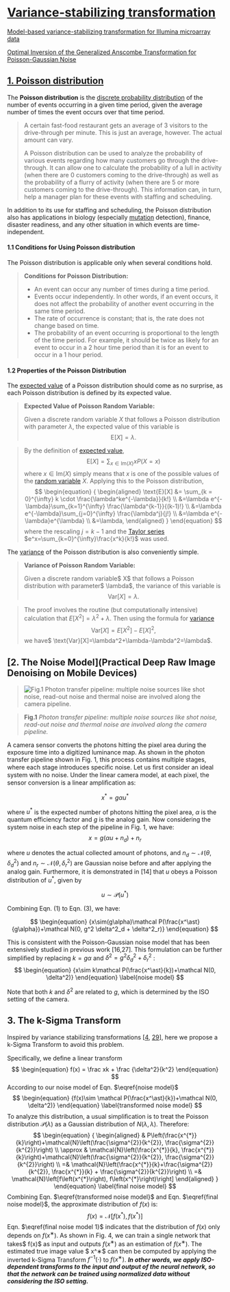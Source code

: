 # [Variance-stabilizing transformation](https://en.wikipedia.org/wiki/Variance-stabilizing_transformation)

[Model-based variance-stabilizing transformation for Illumina microarray data](https://www.ncbi.nlm.nih.gov/pmc/articles/PMC2241869/#B7)

[Optimal Inversion of the Generalized Anscombe Transformation for Poisson-Gaussian Noise](https://ieeexplore.ieee.org/document/6212354)



## [1. Poisson distribution](https://brilliant.org/wiki/poisson-distribution/#:~:text=The%20Poisson%20distribution%20is%20the,the%20drive%2Dthrough%20per%20minute.)

The **Poisson distribution** is the [discrete probability distribution](https://brilliant.org/wiki/discrete-random-variables-definition/) of the number of events occurring in a given time period, given the average number of times the event occurs over that time period.

>A certain fast-food restaurant gets an average of 3 visitors to the drive-through per minute. This is just an average, however. The actual amount can vary.
>
>A Poisson distribution can be used to analyze the probability of various events regarding how many customers go through the drive-through. It can allow one to calculate the probability of a lull in activity (when there are 0 customers coming to the drive-through) as well as the probability of a flurry of activity (when there are 5 or more customers coming to the drive-through). This information can, in turn, help a manager plan for these events with staffing and scheduling.

In addition to its use for staffing and scheduling, the Poisson distribution also has applications in biology (especially [mutation](https://brilliant.org/wiki/mutation-and-dna-repair/) detection), finance, disaster readiness, and any other situation in which events are time-independent.

#### 1.1 Conditions for Using Poisson distribution

The Poisson distribution is applicable only when several conditions hold.

> **Conditions for Poisson Distribution:**
>
> - An event can occur any number of times during a time period.
> - Events occur independently. In other words, if an event occurs, it does not affect the probability of another event occurring in the same time period.
> - The rate of occurrence is constant; that is, the rate does not change based on time.
> - The probability of an event occurring is proportional to the length of the time period. For example, it should be twice as likely for an event to occur in a 2 hour time period than it is for an event to occur in a 1 hour period.



#### 1.2 Properties of the Poisson Distribution

The [expected value](https://brilliant.org/wiki/expected-value/) of a Poisson distribution should come as no surprise, as each Poisson distribution is defined by its expected value.

> **Expected Value of Poisson Random Variable:**
>
> Given a discrete random variable $X$ that follows a Poisson distribution with parameter $\lambda$, the expected value of this variable is
> $$
> \begin{equation}
> \text{E}[X]=\lambda.
> \end{equation}
> $$

> By the definition of [expected value](https://brilliant.org/wiki/expected-value-definition/),
> $$
> \begin{equation}
> \text{E}[X] = \sum_{x \in \text{Im}(X)}xP(X=x)
> \end{equation}
> $$
> where $x \in \text{Im}(X)$ simply means that $x$ is one of the possible values of the [random variable](https://brilliant.org/wiki/discrete-random-variables-definition/) $X$. Applying this to the Poisson distribution,
> $$
> \begin{equation}
> {
> \begin{aligned} \text{E}[X] &= \sum_{k = 0}^{\infty} k \cdot \frac{\lambda^ke^{-\lambda}}{k!} \\ &=\lambda e^{-\lambda}\sum_{k=1}^{\infty} \frac{\lambda^{k-1}}{(k-1)!} \\ &=\lambda e^{-\lambda}\sum_{j=0}^{\infty} \frac{\lambda^j}{j!} \\ &=\lambda e^{-\lambda}e^{\lambda} \\ &=\lambda, 
> \end{aligned}
> }
> \end{equation}
> $$
> where the rescaling $j=k-1$ and the [Taylor series](https://brilliant.org/wiki/taylor-series/) $e^x=\sum_{k=0}^{\infty}\frac{x^k}{k!}$ was used.

The [variance](https://brilliant.org/wiki/variance-definition/) of the Poisson distribution is also conveniently simple.

> **Variance of Poisson Random Variable:**
>
> Given a discrete random variable$ X$ that follows a Poisson distribution with parameter$ \lambda$, the variance of this variable is
> $$
> \begin{equation}
> \text{Var}[X]=\lambda.
> \end{equation}
> $$

> The proof involves the routine (but computationally intensive) calculation that $E[X^2]=\lambda^2+\lambda$. Then using the formula for [variance](https://brilliant.org/wiki/variance-properties/)
> $$
> \begin{equation}
> \text{Var}[X] = E[X^2]-E[X]^2,
> \end{equation}
> $$
> we have$ \text{Var}[X]=\lambda^2+\lambda-\lambda^2=\lambda$.





## [2. The Noise Model](Practical Deep Raw Image Denoising on Mobile Devices)

> ![](https://www.researchgate.net/publication/344662685/figure/fig2/AS:946740739977216@1602731990078/Photon-transfer-pipeline-multiple-noise-sources-like-shot-noise-read-out-noise-and.png "Fig.1 Photon transfer pipeline: multiple noise sources like shot noise, read-out noise and thermal noise are involved along the camera pipeline.")

> **Fig.1** *Photon transfer pipeline: multiple noise sources like shot noise, read-out noise and thermal noise are involved along the camera pipeline.*


A camera sensor converts the photons hitting the pixel area during the exposure time into a digitized luminance map. As shown in the photon transfer pipeline shown in Fig. 1, this process contains multiple stages, where each stage introduces speciﬁc noise.  Let us ﬁrst consider an ideal system with no noise. Under the linear camera model, at each pixel, the sensor conversion is a linear ampliﬁcation as: 

$$
\begin{equation}
x^\ast = g\alpha u^\ast
\end{equation}
$$

where $u^\ast$ is the expected number of photons hitting the pixel area, $\alpha$ is the quantum eﬃciency factor and $g$ is the analog gain. Now considering the system noise in each step of the pipeline in Fig. 1, we have:
$$
\begin{equation}
x = g(\alpha u + n_d) + n_r
\end{equation}
$$

where $u$ denotes the actual collected amount of photons, and $n_d \sim \mathcal N(\theta,\delta^2_d)$ and $n_r \sim \mathcal N(\theta,\delta^2_r)$ are Gaussian noise before and after applying the analog gain. Furthermore, it is demonstrated in [14] that $u$ obeys a Poisson distribution of $u^\ast$, given by 

$$
\begin{equation}
u \sim \mathcal P(u^\ast)
\end{equation}
$$

Combining Eqn. (1) to Eqn. (3), we have:

$$
\begin{equation}
{x\sim(g\alpha)\mathcal P(\frac{x^\ast}{g\alpha})+\mathcal N(0, g^2 \delta^2_d + \delta^2_r)}
\end{equation}
$$

This is consistent with the Poisson-Gaussian noise model that has been extensively studied in previous work [16,27].
This formulation can be further simpliﬁed by replacing $k=g\alpha$ and $\delta^2=g^2 \delta^2_d + \delta^2_r$ :
$$
\begin{equation}
{x\sim k\mathcal P(\frac{x^\ast}{k})+\mathcal N(0, \delta^2)}
\end{equation} \label{noise model}
$$

Note that both $k$ and $\delta^2$ are related to $g$, which is determined by the ISO setting of the camera.





## 3. The k-Sigma Transform

 Inspired by variance stabilizing transformations [[4](https://www.jstor.org/stable/2332343?origin=crossref&seq=1), [29](https://ieeexplore.ieee.org/document/5504216)], here we propose a k-Sigma Transform to avoid this problem. 

Speciﬁcally, we deﬁne a linear transform
$$
\begin{equation}
f(x) = \frac xk + \frac {\delta^2}{k^2}
\end{equation}
$$
According to our noise model of Eqn. $\eqref{noise model}$
$$
\begin{equation}
{f(x)\sim \mathcal P(\frac{x^\ast}{k})+\mathcal N(0, \delta^2)}
\end{equation} \label{transformed noise model}
$$
To analyze this distribution, a usual simpliﬁcation is to treat the Poisson distribution $\mathcal P(\lambda)$ as a Gaussian distribution of $N(\lambda,\lambda)$. Therefore:
$$
\begin{equation}
{
\begin{aligned}
& P\left(\frac{x^{*}}{k}\right)+\mathcal{N}\left(\frac{\sigma^{2}}{k^{2}}, \frac{\sigma^{2}}{k^{2}}\right) \\
\approx & \mathcal{N}\left(\frac{x^{*}}{k}, \frac{x^{*}}{k}\right)+\mathcal{N}\left(\frac{\sigma^{2}}{k^{2}}, \frac{\sigma^{2}}{k^{2}}\right) \\
=& \mathcal{N}\left(\frac{x^{*}}{k}+\frac{\sigma^{2}}{k^{2}}, \frac{x^{*}}{k} + \frac{\sigma^{2}}{k^{2}}\right) \\
=& \mathcal{N}\left[f\left(x^{*}\right), f\left(x^{*}\right)\right]
\end{aligned}
}
\end{equation} \label{final noise model}
$$
Combining Eqn. $\eqref{transformed noise model}$ and Eqn. $\eqref{final noise model}$, the approximate distribution of $f(x)$ is: 
$$
\begin{equation}
f(x)=\mathcal{N}\left[f\left(x^{*}\right), f\left(x^{*}\right)\right]
\end{equation} \label{final noise model 1}
$$
Eqn. $\eqref{final noise model 1}$ indicates that the distribution of $f(x)$ only depends on $f(x^∗)$. As shown in Fig. 4, we can train a single network that takes$ f(x)$ as input and outputs $f(x^∗)$ as an estimation of $f(x^∗)$. The estimated true image value $ x^∗$ can then be computed by applying the inverted k-Sigma Transform $f^{−1}(\cdot)$ to $f(x^∗)$. ***In other words, we apply ISO-dependent transforms to the input and output of the neural network, so that the network can be trained using normalized data without considering the ISO setting.***



